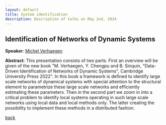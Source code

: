 ```yaml
---
layout: default
title: System identification
description: Description of talks on May 2nd, 2024
---
```


## Identification of Networks of Dynamic Systems

**Speaker**: [Michel Verhaegen](https://www.dcsc.tudelft.nl/~mverhaegen/)

**Abstract**: This presentation consists of two parts. First an overview will be given of the new book "M. Verhaegen, Y. Chengpu and B. Sinquin, "Data-Driven Identification of Networks of Dynamic Systems", Cambridge University Press 2022". In this book a framework is defined to identify large scale networks of dynamical systems with special attention to the structural element to parametrize these large scale networks and efficiently estimating these parameters. Then in the second part we zoom in into a critical problem to identify local systems operating in such large scale networks using local data and local methods only. The latter creating the possibility to implement these methods in a distributed fashion.

[back](../)
